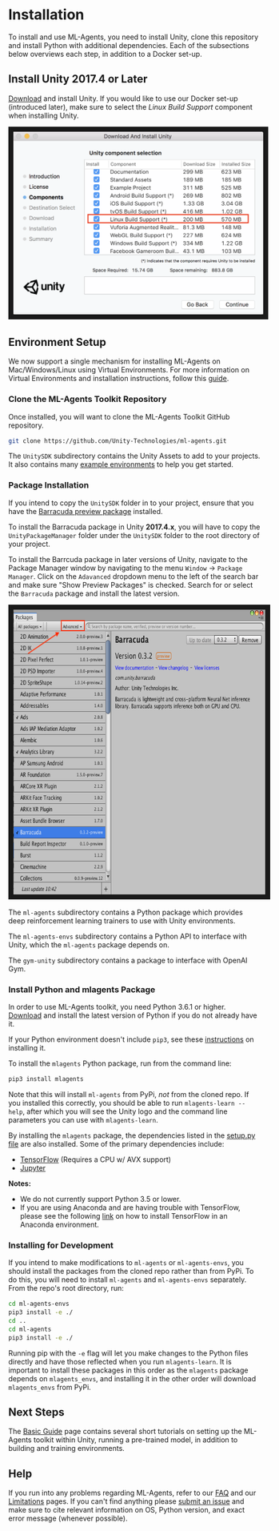 # Installation

To install and use ML-Agents, you need to install Unity, clone this repository and
install Python with additional dependencies. Each of the subsections below
overviews each step, in addition to a Docker set-up.

## Install **Unity 2017.4** or Later

[Download](https://store.unity.com/download) and install Unity. If you would
like to use our Docker set-up (introduced later), make sure to select the _Linux
Build Support_ component when installing Unity.

<p align="center">
  <img src="images/unity_linux_build_support.png"
       alt="Linux Build Support"
       width="500" border="10" />
</p>

## Environment Setup
We now support a single mechanism for installing ML-Agents on Mac/Windows/Linux using Virtual
Environments. For more information on Virtual Environments and installation instructions,
follow this [guide](Using-Virtual-Environment.md).

### Clone the ML-Agents Toolkit Repository

Once installed, you will want to clone the ML-Agents Toolkit GitHub repository.

```sh
git clone https://github.com/Unity-Technologies/ml-agents.git
```

The `UnitySDK` subdirectory contains the Unity Assets to add to your projects.
It also contains many [example environments](Learning-Environment-Examples.md)
to help you get started.

### Package Installation

If you intend to copy the `UnitySDK` folder in to your project, ensure that
you have the [Barracuda preview package](https://docs.unity3d.com/Packages/com.unity.barracuda@0.3/manual/index.html) installed.

To install the Barracuda package in Unity **2017.4.x**, you will have to copy the
`UnityPackageManager` folder under the `UnitySDK` folder to the root directory of your
project.

To install the Barrcuda package in later versions of Unity, navigate to the Package
Manager window by navigating to the menu `Window` -> `Package Manager`.  Click on the
`Adavanced` dropdown menu to the left of the search bar and make sure "Show Preview Packages"
is checked.  Search for or select the `Barracuda` package and install the latest version.

<p align="center">
  <img src="images/barracuda-package.png"
       alt="Barracuda Package Manager"
       width="710" border="10"
       height="569" />
</p>

The `ml-agents` subdirectory contains a Python package which provides deep reinforcement
learning trainers to use with Unity environments.

The `ml-agents-envs` subdirectory contains a Python API to interface with Unity, which
the `ml-agents` package depends on.

The `gym-unity` subdirectory contains a package to interface with OpenAI Gym.

### Install Python and mlagents Package

In order to use ML-Agents toolkit, you need Python 3.6.1 or higher.
[Download](https://www.python.org/downloads/) and install the latest version of Python if you do not already have it.

If your Python environment doesn't include `pip3`, see these
[instructions](https://packaging.python.org/guides/installing-using-linux-tools/#installing-pip-setuptools-wheel-with-linux-package-managers)
on installing it.

To install the `mlagents` Python package, run from the command line:

```sh
pip3 install mlagents
```

Note that this will install `ml-agents` from PyPi, _not_ from the cloned repo.
If you installed this correctly, you should be able to run
`mlagents-learn --help`, after which you will see the Unity logo and the command line
parameters you can use with `mlagents-learn`.

By installing the `mlagents` package, the dependencies listed in the [setup.py file](../ml-agents/setup.py) are also installed.
Some of the primary dependencies include:

- [TensorFlow](Background-TensorFlow.md) (Requires a CPU w/ AVX support)
- [Jupyter](Background-Jupyter.md)

**Notes:**

- We do not currently support Python 3.5 or lower.
- If you are using Anaconda and are having trouble with TensorFlow, please see
  the following
  [link](https://www.tensorflow.org/install/pip)
  on how to install TensorFlow in an Anaconda environment.

### Installing for Development

If you intend to make modifications to `ml-agents` or `ml-agents-envs`, you should install
the packages from the cloned repo rather than from PyPi. To do this, you will need to install
 `ml-agents` and `ml-agents-envs` separately. From the repo's root directory, run:

```sh
cd ml-agents-envs
pip3 install -e ./
cd ..
cd ml-agents
pip3 install -e ./
```

Running pip with the `-e` flag will let you make changes to the Python files directly and have those
reflected when you run `mlagents-learn`. It is important to install these packages in this order as the
`mlagents` package depends on `mlagents_envs`, and installing it in the other
order will download `mlagents_envs` from PyPi.

## Next Steps

The [Basic Guide](Basic-Guide.md) page contains several short tutorials on
setting up the ML-Agents toolkit within Unity, running a pre-trained model, in
addition to building and training environments.

## Help

If you run into any problems regarding ML-Agents, refer to our [FAQ](FAQ.md) and
our [Limitations](Limitations.md) pages. If you can't find anything please
[submit an issue](https://github.com/Unity-Technologies/ml-agents/issues) and
make sure to cite relevant information on OS, Python version, and exact error
message (whenever possible).
